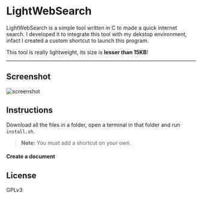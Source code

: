 # LightWebSearch

LightWebSearch is a simple tool written in C to made a quick internet search. I developed it to integrate this tool with my dekstop environment, infact I created a custom shortcut to launch this program.

This tool is really lightweight, its size is **lesser than 15KB**!

----------

## Screenshot

![screenshot](/)

## Instructions
Download all the files in a folder, open a terminal in that folder and run `install.sh`.

> **Note:** You must add a shortcut on your own.

#### <i class="icon-file"></i> Create a document

## License

GPLv3